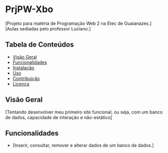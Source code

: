 # PrjPW-Xbo

[Projeto para matéria de Programação Web 2 na Etec de Guaianazes.]
[Aulas sediadas pelo professor Luciano.]

## Tabela de Conteúdos

- [Visão Geral](#visão-geral)
- [Funcionalidades](#funcionalidades)
- [Instalação](#instalação)
- [Uso](#uso)
- [Contribuição](#contribuição)
- [Licença](#licença)

## Visão Geral

[Tentando desenvolver meu primeiro site funcional, ou seja, com um banco de dados, capacidade de interação e não-estático]

## Funcionalidades

- [Inserir, consultar, remover e alterar dados de um banco de dados.]




